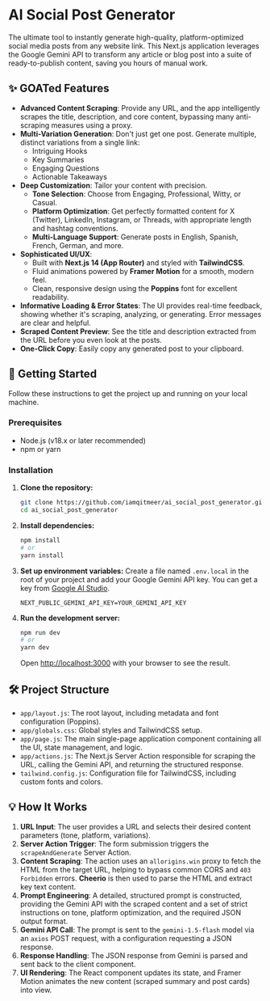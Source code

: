 # AI Social Post Generator

The ultimate tool to instantly generate high-quality, platform-optimized social media posts from any website link. This Next.js application leverages the Google Gemini API to transform any article or blog post into a suite of ready-to-publish content, saving you hours of manual work.

## ✨ GOATed Features

*   **Advanced Content Scraping**: Provide any URL, and the app intelligently scrapes the title, description, and core content, bypassing many anti-scraping measures using a proxy.
*   **Multi-Variation Generation**: Don't just get one post. Generate multiple, distinct variations from a single link:
    *   Intriguing Hooks
    *   Key Summaries
    *   Engaging Questions
    *   Actionable Takeaways
*   **Deep Customization**: Tailor your content with precision.
    *   **Tone Selection**: Choose from Engaging, Professional, Witty, or Casual.
    *   **Platform Optimization**: Get perfectly formatted content for X (Twitter), LinkedIn, Instagram, or Threads, with appropriate length and hashtag conventions.
    *   **Multi-Language Support**: Generate posts in English, Spanish, French, German, and more.
*   **Sophisticated UI/UX**:
    *   Built with **Next.js 14 (App Router)** and styled with **TailwindCSS**.
    *   Fluid animations powered by **Framer Motion** for a smooth, modern feel.
    *   Clean, responsive design using the **Poppins** font for excellent readability.
*   **Informative Loading & Error States**: The UI provides real-time feedback, showing whether it's scraping, analyzing, or generating. Error messages are clear and helpful.
*   **Scraped Content Preview**: See the title and description extracted from the URL before you even look at the posts.
*   **One-Click Copy**: Easily copy any generated post to your clipboard.

## 🚀 Getting Started

Follow these instructions to get the project up and running on your local machine.

### Prerequisites

*   Node.js (v18.x or later recommended)
*   npm or yarn

### Installation

1.  **Clone the repository:**
    ```bash
    git clone https://github.com/iamqitmeer/ai_social_post_generator.git
    cd ai_social_post_generator
    ```

2.  **Install dependencies:**
    ```bash
    npm install
    # or
    yarn install
    ```

3.  **Set up environment variables:**
    Create a file named `.env.local` in the root of your project and add your Google Gemini API key. You can get a key from [Google AI Studio](https://aistudio.google.com/app/apikey).

    ```env
    NEXT_PUBLIC_GEMINI_API_KEY=YOUR_GEMINI_API_KEY
    ```

4.  **Run the development server:**
    ```bash
    npm run dev
    # or
    yarn dev
    ```

    Open [http://localhost:3000](http://localhost:3000) with your browser to see the result.

## 🛠️ Project Structure

*   `app/layout.js`: The root layout, including metadata and font configuration (Poppins).
*   `app/globals.css`: Global styles and TailwindCSS setup.
*   `app/page.js`: The main single-page application component containing all the UI, state management, and logic.
*   `app/actions.js`: The Next.js Server Action responsible for scraping the URL, calling the Gemini API, and returning the structured response.
*   `tailwind.config.js`: Configuration file for TailwindCSS, including custom fonts and colors.

## 💡 How It Works

1.  **URL Input**: The user provides a URL and selects their desired content parameters (tone, platform, variations).
2.  **Server Action Trigger**: The form submission triggers the `scrapeAndGenerate` Server Action.
3.  **Content Scraping**: The action uses an `allorigins.win` proxy to fetch the HTML from the target URL, helping to bypass common CORS and `403 Forbidden` errors. **Cheerio** is then used to parse the HTML and extract key text content.
4.  **Prompt Engineering**: A detailed, structured prompt is constructed, providing the Gemini API with the scraped content and a set of strict instructions on tone, platform optimization, and the required JSON output format.
5.  **Gemini API Call**: The prompt is sent to the `gemini-1.5-flash` model via an `axios` POST request, with a configuration requesting a JSON response.
6.  **Response Handling**: The JSON response from Gemini is parsed and sent back to the client component.
7.  **UI Rendering**: The React component updates its state, and Framer Motion animates the new content (scraped summary and post cards) into view.